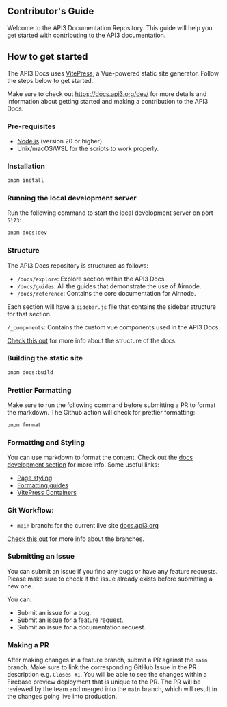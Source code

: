 ## Contributor's Guide

Welcome to the API3 Documentation Repository. This guide will help you get
started with contributing to the API3 documentation.

## How to get started

The API3 Docs uses [VitePress](https://vitepress.dev/), a Vue-powered static
site generator. Follow the steps below to get started.

Make sure to check out https://docs.api3.org/dev/ for more details and
information about getting started and making a contribution to the API3 Docs.

### Pre-requisites

- [Node.js](https://nodejs.org/en/) (version 20 or higher).
- Unix/macOS/WSL for the scripts to work properly.

### Installation

```bash
pnpm install
```

### Running the local development server

Run the following command to start the local development server on port `5173`:

```bash
pnpm docs:dev
```

### Structure

The API3 Docs repository is structured as follows:

- `/docs/explore`: Explore section within the API3 Docs.
- `/docs/guides`: All the guides that demonstrate the use of Airnode.
- `/docs/reference`: Contains the core documentation for Airnode.

Each section will have a `sidebar.js` file that contains the sidebar structure
for that section.

`/_components`: Contains the custom vue components used in the API3 Docs.

[Check this out](https://docs.api3.org/dev/docsets.html) for more info about the
structure of the docs.

### Building the static site

```bash
pnpm docs:build
```

### Prettier Formatting

Make sure to run the following command before submitting a PR to format the
markdown. The Github action will check for prettier formatting:

```bash
pnpm format
```

### Formatting and Styling

You can use markdown to format the content. Check out the
[docs development section](https://docs.api3.org/dev/) for more info. Some
useful links:

- [Page styling](https://docs.api3.org/dev/page-styling.html)
- [Formatting guides](https://docs.api3.org/dev/guides-format.html)
- [VitePress Containers](https://docs.api3.org/dev/containers.html)

### Git Workflow:

- `main` branch: for the current live site
  [docs.api3.org](https://docs.api3.org)

[Check this out](https://docs.api3.org/dev/firebase.html#repo-branches) for more
info about the branches.

### Submitting an Issue

You can submit an issue if you find any bugs or have any feature requests.
Please make sure to check if the issue already exists before submitting a new
one.

You can:

- Submit an issue for a bug.
- Submit an issue for a feature request.
- Submit an issue for a documentation request.

### Making a PR

After making changes in a feature branch, submit a PR against the `main` branch.
Make sure to link the corresponding GitHub Issue in the PR description e.g.
`Closes #1`. You will be able to see the changes within a Firebase preview
deployment that is unique to the PR. The PR will be reviewed by the team and
merged into the `main` branch, which will result in the changes going live into
production.
